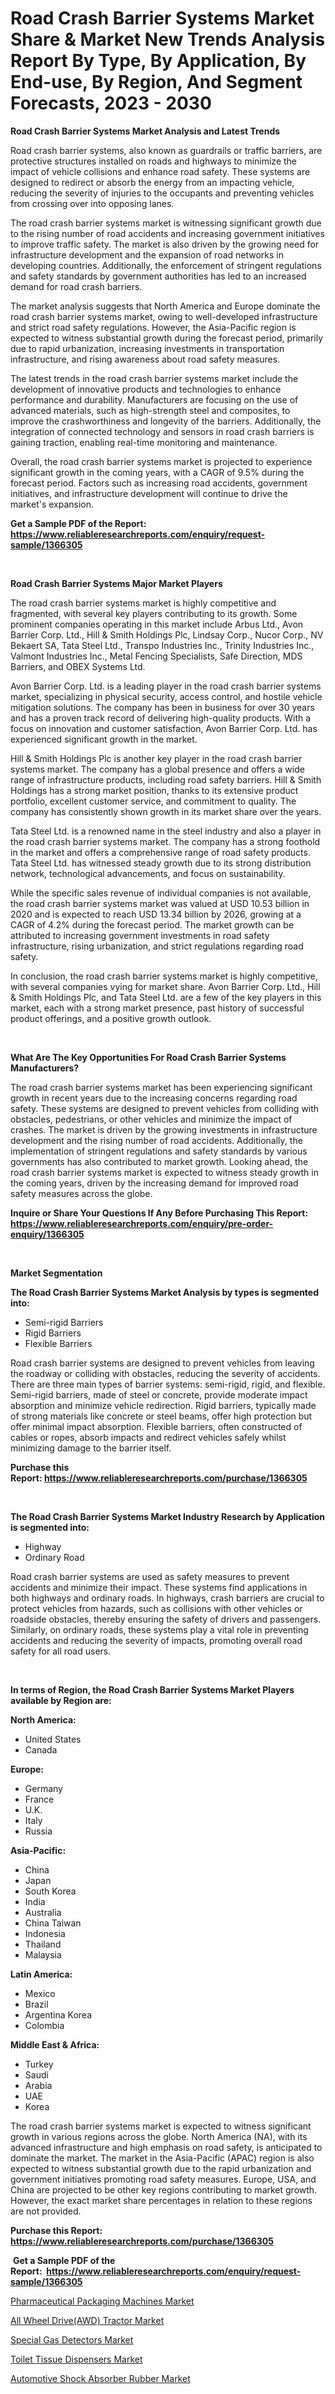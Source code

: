 <p><h1>Road Crash Barrier Systems Market Share & Market New Trends Analysis Report By Type, By Application, By End-use, By Region, And Segment Forecasts, 2023 - 2030</h1></p><p><strong>Road Crash Barrier Systems Market Analysis and Latest Trends</strong></p>
<p><p>Road crash barrier systems, also known as guardrails or traffic barriers, are protective structures installed on roads and highways to minimize the impact of vehicle collisions and enhance road safety. These systems are designed to redirect or absorb the energy from an impacting vehicle, reducing the severity of injuries to the occupants and preventing vehicles from crossing over into opposing lanes.</p><p>The road crash barrier systems market is witnessing significant growth due to the rising number of road accidents and increasing government initiatives to improve traffic safety. The market is also driven by the growing need for infrastructure development and the expansion of road networks in developing countries. Additionally, the enforcement of stringent regulations and safety standards by government authorities has led to an increased demand for road crash barriers.</p><p>The market analysis suggests that North America and Europe dominate the road crash barrier systems market, owing to well-developed infrastructure and strict road safety regulations. However, the Asia-Pacific region is expected to witness substantial growth during the forecast period, primarily due to rapid urbanization, increasing investments in transportation infrastructure, and rising awareness about road safety measures.</p><p>The latest trends in the road crash barrier systems market include the development of innovative products and technologies to enhance performance and durability. Manufacturers are focusing on the use of advanced materials, such as high-strength steel and composites, to improve the crashworthiness and longevity of the barriers. Additionally, the integration of connected technology and sensors in road crash barriers is gaining traction, enabling real-time monitoring and maintenance.</p><p>Overall, the road crash barrier systems market is projected to experience significant growth in the coming years, with a CAGR of 9.5% during the forecast period. Factors such as increasing road accidents, government initiatives, and infrastructure development will continue to drive the market's expansion.</p></p>
<p><strong>Get a Sample PDF of the Report:&nbsp; <a href="https://www.reliableresearchreports.com/enquiry/request-sample/1366305">https://www.reliableresearchreports.com/enquiry/request-sample/1366305</a></strong></p>
<p>&nbsp;</p>
<p><strong>Road Crash Barrier Systems Major Market Players</strong></p>
<p><p>The road crash barrier systems market is highly competitive and fragmented, with several key players contributing to its growth. Some prominent companies operating in this market include Arbus Ltd., Avon Barrier Corp. Ltd., Hill & Smith Holdings Plc, Lindsay Corp., Nucor Corp., NV Bekaert SA, Tata Steel Ltd., Transpo Industries Inc., Trinity Industries Inc., Valmont Industries Inc., Metal Fencing Specialists, Safe Direction, MDS Barriers, and OBEX Systems Ltd.</p><p>Avon Barrier Corp. Ltd. is a leading player in the road crash barrier systems market, specializing in physical security, access control, and hostile vehicle mitigation solutions. The company has been in business for over 30 years and has a proven track record of delivering high-quality products. With a focus on innovation and customer satisfaction, Avon Barrier Corp. Ltd. has experienced significant growth in the market.</p><p>Hill & Smith Holdings Plc is another key player in the road crash barrier systems market. The company has a global presence and offers a wide range of infrastructure products, including road safety barriers. Hill & Smith Holdings has a strong market position, thanks to its extensive product portfolio, excellent customer service, and commitment to quality. The company has consistently shown growth in its market share over the years.</p><p>Tata Steel Ltd. is a renowned name in the steel industry and also a player in the road crash barrier systems market. The company has a strong foothold in the market and offers a comprehensive range of road safety products. Tata Steel Ltd. has witnessed steady growth due to its strong distribution network, technological advancements, and focus on sustainability.</p><p>While the specific sales revenue of individual companies is not available, the road crash barrier systems market was valued at USD 10.53 billion in 2020 and is expected to reach USD 13.34 billion by 2026, growing at a CAGR of 4.2% during the forecast period. The market growth can be attributed to increasing government investments in road safety infrastructure, rising urbanization, and strict regulations regarding road safety.</p><p>In conclusion, the road crash barrier systems market is highly competitive, with several companies vying for market share. Avon Barrier Corp. Ltd., Hill & Smith Holdings Plc, and Tata Steel Ltd. are a few of the key players in this market, each with a strong market presence, past history of successful product offerings, and a positive growth outlook.</p></p>
<p>&nbsp;</p>
<p><strong>What Are The Key Opportunities For Road Crash Barrier Systems Manufacturers?</strong></p>
<p><p>The road crash barrier systems market has been experiencing significant growth in recent years due to the increasing concerns regarding road safety. These systems are designed to prevent vehicles from colliding with obstacles, pedestrians, or other vehicles and minimize the impact of crashes. The market is driven by the growing investments in infrastructure development and the rising number of road accidents. Additionally, the implementation of stringent regulations and safety standards by various governments has also contributed to market growth. Looking ahead, the road crash barrier systems market is expected to witness steady growth in the coming years, driven by the increasing demand for improved road safety measures across the globe.</p></p>
<p><strong>Inquire or Share Your Questions If Any Before Purchasing This Report: <a href="https://www.reliableresearchreports.com/enquiry/pre-order-enquiry/1366305">https://www.reliableresearchreports.com/enquiry/pre-order-enquiry/1366305</a></strong></p>
<p>&nbsp;</p>
<p><strong>Market Segmentation</strong></p>
<p><strong>The Road Crash Barrier Systems Market Analysis by types is segmented into:</strong></p>
<p><ul><li>Semi-rigid Barriers</li><li>Rigid Barriers</li><li>Flexible Barriers</li></ul></p>
<p><p>Road crash barrier systems are designed to prevent vehicles from leaving the roadway or colliding with obstacles, reducing the severity of accidents. There are three main types of barrier systems: semi-rigid, rigid, and flexible. Semi-rigid barriers, made of steel or concrete, provide moderate impact absorption and minimize vehicle redirection. Rigid barriers, typically made of strong materials like concrete or steel beams, offer high protection but offer minimal impact absorption. Flexible barriers, often constructed of cables or ropes, absorb impacts and redirect vehicles safely whilst minimizing damage to the barrier itself.</p></p>
<p><strong>Purchase this Report:&nbsp;<a href="https://www.reliableresearchreports.com/purchase/1366305">https://www.reliableresearchreports.com/purchase/1366305</a></strong></p>
<p>&nbsp;</p>
<p><strong>The Road Crash Barrier Systems Market Industry Research by Application is segmented into:</strong></p>
<p><ul><li>Highway</li><li>Ordinary Road</li></ul></p>
<p><p>Road crash barrier systems are used as safety measures to prevent accidents and minimize their impact. These systems find applications in both highways and ordinary roads. In highways, crash barriers are crucial to protect vehicles from hazards, such as collisions with other vehicles or roadside obstacles, thereby ensuring the safety of drivers and passengers. Similarly, on ordinary roads, these systems play a vital role in preventing accidents and reducing the severity of impacts, promoting overall road safety for all road users.</p></p>
<p>&nbsp;</p>
<p><strong>In terms of Region, the Road Crash Barrier Systems Market Players available by Region are:</strong></p>
<p>
    <p> <strong> North America: </strong>
        <ul>
            <li>United States</li>
            <li>Canada</li>
        </ul>
        </p> 
    <p> <strong> Europe: </strong>
        <ul>
            <li>Germany</li>
            <li>France</li>
            <li>U.K.</li>
            <li>Italy</li>
            <li>Russia</li>
        </ul>
        </p> 
    <p> <strong> Asia-Pacific: </strong>
        <ul>
            <li>China</li>
            <li>Japan</li>
            <li>South Korea</li>
            <li>India</li>
            <li>Australia</li>
            <li>China Taiwan</li>
            <li>Indonesia</li>
            <li>Thailand</li>
            <li>Malaysia</li>
        </ul>
        </p> 
    <p> <strong> Latin America: </strong>
        <ul>
            <li>Mexico</li>
            <li>Brazil</li>
            <li>Argentina Korea</li>
            <li>Colombia</li>
        </ul>
        </p> 
    <p> <strong> Middle East & Africa: </strong>
        <ul>
            <li>Turkey</li>
            <li>Saudi</li>
            <li>Arabia</li>
            <li>UAE</li>
            <li>Korea</li>
        </ul>
    </p>
    </p>
<p><p>The road crash barrier systems market is expected to witness significant growth in various regions across the globe. North America (NA), with its advanced infrastructure and high emphasis on road safety, is anticipated to dominate the market. The market in the Asia-Pacific (APAC) region is also expected to witness substantial growth due to the rapid urbanization and government initiatives promoting road safety measures. Europe, USA, and China are projected to be other key regions contributing to market growth. However, the exact market share percentages in relation to these regions are not provided.</p></p>
<p><strong>Purchase this Report: <a href="https://www.reliableresearchreports.com/purchase/1366305">https://www.reliableresearchreports.com/purchase/1366305</a></strong></p>
<p>&nbsp;<strong>Get a Sample PDF of the Report:&nbsp;&nbsp;<a href="https://www.reliableresearchreports.com/enquiry/request-sample/1366305">https://www.reliableresearchreports.com/enquiry/request-sample/1366305</a></strong></p>
<p><strong></strong></p>
<p><p><a href="https://www.linkedin.com/pulse/pharmaceutical-packaging-machines-market-size-share-g6eof/">Pharmaceutical Packaging Machines Market</a></p><p><a href="https://issuu.com/reportprime-2/docs/all-wheel-driveawd-tractor-market-size-2030.pptx?fr=xKAE9_zU1NQ">All Wheel Drive(AWD) Tractor Market</a></p><p><a href="https://github.com/BryceTownsendr/Market-Research-Report-List-1/blob/main/special-gas-detectors-market.md">Special Gas Detectors Market</a></p><p><a href="https://www.linkedin.com/pulse/toilet-tissue-dispensers-market-size-share-amp-trends-analysis-cvbge/">Toilet Tissue Dispensers Market</a></p><p><a href="https://issuu.com/reportprime-2/docs/automotive-shock-absorber-rubber-market-size-2030.?fr=xKAE9_zU1NQ">Automotive Shock Absorber Rubber Market</a></p></p>
